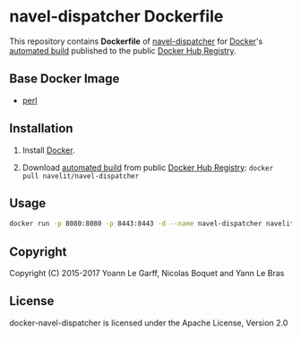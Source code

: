 navel-dispatcher Dockerfile
===========================

This repository contains **Dockerfile** of [navel-dispatcher](https://github.com/Navel-IT/navel-dispatcher) for [Docker](https://www.docker.com/)'s [automated build](https://hub.docker.com/r/navelit/navel-dispatcher/) published to the public [Docker Hub Registry](https://registry.hub.docker.com/).

Base Docker Image
-----------------

* [perl](https://hub.docker.com/_/perl/)

Installation
------------

1. Install [Docker](https://www.docker.com/).

2. Download [automated build](https://hub.docker.com/r/navelit/navel-dispatcher/) from public [Docker Hub Registry](https://registry.hub.docker.com/): `docker pull navelit/navel-dispatcher`

Usage
-----

```bash
docker run -p 8080:8080 -p 8443:8443 -d --name navel-dispatcher navelit/navel-dispatcher
```

Copyright
---------

Copyright (C) 2015-2017 Yoann Le Garff, Nicolas Boquet and Yann Le Bras

License
-------

docker-navel-dispatcher is licensed under the Apache License, Version 2.0
